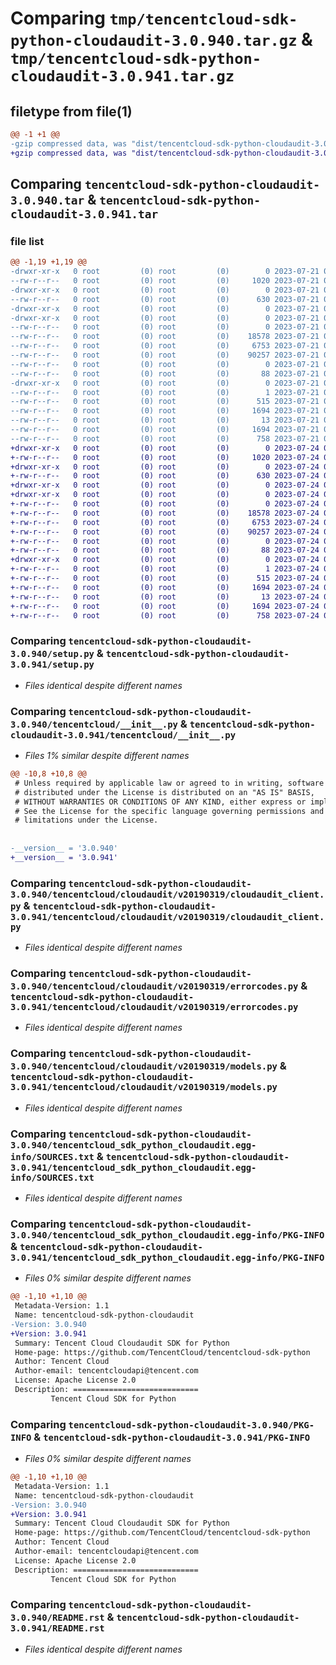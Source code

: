 # Comparing `tmp/tencentcloud-sdk-python-cloudaudit-3.0.940.tar.gz` & `tmp/tencentcloud-sdk-python-cloudaudit-3.0.941.tar.gz`

## filetype from file(1)

```diff
@@ -1 +1 @@
-gzip compressed data, was "dist/tencentcloud-sdk-python-cloudaudit-3.0.940.tar", last modified: Fri Jul 21 00:25:46 2023, max compression
+gzip compressed data, was "dist/tencentcloud-sdk-python-cloudaudit-3.0.941.tar", last modified: Mon Jul 24 00:33:46 2023, max compression
```

## Comparing `tencentcloud-sdk-python-cloudaudit-3.0.940.tar` & `tencentcloud-sdk-python-cloudaudit-3.0.941.tar`

### file list

```diff
@@ -1,19 +1,19 @@
-drwxr-xr-x   0 root         (0) root         (0)        0 2023-07-21 00:25:46.000000 tencentcloud-sdk-python-cloudaudit-3.0.940/
--rw-r--r--   0 root         (0) root         (0)     1020 2023-07-21 00:25:46.000000 tencentcloud-sdk-python-cloudaudit-3.0.940/setup.py
-drwxr-xr-x   0 root         (0) root         (0)        0 2023-07-21 00:25:46.000000 tencentcloud-sdk-python-cloudaudit-3.0.940/tencentcloud/
--rw-r--r--   0 root         (0) root         (0)      630 2023-07-21 00:25:46.000000 tencentcloud-sdk-python-cloudaudit-3.0.940/tencentcloud/__init__.py
-drwxr-xr-x   0 root         (0) root         (0)        0 2023-07-21 00:25:46.000000 tencentcloud-sdk-python-cloudaudit-3.0.940/tencentcloud/cloudaudit/
-drwxr-xr-x   0 root         (0) root         (0)        0 2023-07-21 00:25:46.000000 tencentcloud-sdk-python-cloudaudit-3.0.940/tencentcloud/cloudaudit/v20190319/
--rw-r--r--   0 root         (0) root         (0)        0 2023-07-21 00:25:46.000000 tencentcloud-sdk-python-cloudaudit-3.0.940/tencentcloud/cloudaudit/v20190319/__init__.py
--rw-r--r--   0 root         (0) root         (0)    18578 2023-07-21 00:25:46.000000 tencentcloud-sdk-python-cloudaudit-3.0.940/tencentcloud/cloudaudit/v20190319/cloudaudit_client.py
--rw-r--r--   0 root         (0) root         (0)     6753 2023-07-21 00:25:46.000000 tencentcloud-sdk-python-cloudaudit-3.0.940/tencentcloud/cloudaudit/v20190319/errorcodes.py
--rw-r--r--   0 root         (0) root         (0)    90257 2023-07-21 00:25:46.000000 tencentcloud-sdk-python-cloudaudit-3.0.940/tencentcloud/cloudaudit/v20190319/models.py
--rw-r--r--   0 root         (0) root         (0)        0 2023-07-21 00:25:46.000000 tencentcloud-sdk-python-cloudaudit-3.0.940/tencentcloud/cloudaudit/__init__.py
--rw-r--r--   0 root         (0) root         (0)       88 2023-07-21 00:25:46.000000 tencentcloud-sdk-python-cloudaudit-3.0.940/setup.cfg
-drwxr-xr-x   0 root         (0) root         (0)        0 2023-07-21 00:25:46.000000 tencentcloud-sdk-python-cloudaudit-3.0.940/tencentcloud_sdk_python_cloudaudit.egg-info/
--rw-r--r--   0 root         (0) root         (0)        1 2023-07-21 00:25:46.000000 tencentcloud-sdk-python-cloudaudit-3.0.940/tencentcloud_sdk_python_cloudaudit.egg-info/dependency_links.txt
--rw-r--r--   0 root         (0) root         (0)      515 2023-07-21 00:25:46.000000 tencentcloud-sdk-python-cloudaudit-3.0.940/tencentcloud_sdk_python_cloudaudit.egg-info/SOURCES.txt
--rw-r--r--   0 root         (0) root         (0)     1694 2023-07-21 00:25:46.000000 tencentcloud-sdk-python-cloudaudit-3.0.940/tencentcloud_sdk_python_cloudaudit.egg-info/PKG-INFO
--rw-r--r--   0 root         (0) root         (0)       13 2023-07-21 00:25:46.000000 tencentcloud-sdk-python-cloudaudit-3.0.940/tencentcloud_sdk_python_cloudaudit.egg-info/top_level.txt
--rw-r--r--   0 root         (0) root         (0)     1694 2023-07-21 00:25:46.000000 tencentcloud-sdk-python-cloudaudit-3.0.940/PKG-INFO
--rw-r--r--   0 root         (0) root         (0)      758 2023-07-21 00:25:46.000000 tencentcloud-sdk-python-cloudaudit-3.0.940/README.rst
+drwxr-xr-x   0 root         (0) root         (0)        0 2023-07-24 00:33:46.000000 tencentcloud-sdk-python-cloudaudit-3.0.941/
+-rw-r--r--   0 root         (0) root         (0)     1020 2023-07-24 00:33:46.000000 tencentcloud-sdk-python-cloudaudit-3.0.941/setup.py
+drwxr-xr-x   0 root         (0) root         (0)        0 2023-07-24 00:33:46.000000 tencentcloud-sdk-python-cloudaudit-3.0.941/tencentcloud/
+-rw-r--r--   0 root         (0) root         (0)      630 2023-07-24 00:33:46.000000 tencentcloud-sdk-python-cloudaudit-3.0.941/tencentcloud/__init__.py
+drwxr-xr-x   0 root         (0) root         (0)        0 2023-07-24 00:33:46.000000 tencentcloud-sdk-python-cloudaudit-3.0.941/tencentcloud/cloudaudit/
+drwxr-xr-x   0 root         (0) root         (0)        0 2023-07-24 00:33:46.000000 tencentcloud-sdk-python-cloudaudit-3.0.941/tencentcloud/cloudaudit/v20190319/
+-rw-r--r--   0 root         (0) root         (0)        0 2023-07-24 00:33:46.000000 tencentcloud-sdk-python-cloudaudit-3.0.941/tencentcloud/cloudaudit/v20190319/__init__.py
+-rw-r--r--   0 root         (0) root         (0)    18578 2023-07-24 00:33:46.000000 tencentcloud-sdk-python-cloudaudit-3.0.941/tencentcloud/cloudaudit/v20190319/cloudaudit_client.py
+-rw-r--r--   0 root         (0) root         (0)     6753 2023-07-24 00:33:46.000000 tencentcloud-sdk-python-cloudaudit-3.0.941/tencentcloud/cloudaudit/v20190319/errorcodes.py
+-rw-r--r--   0 root         (0) root         (0)    90257 2023-07-24 00:33:46.000000 tencentcloud-sdk-python-cloudaudit-3.0.941/tencentcloud/cloudaudit/v20190319/models.py
+-rw-r--r--   0 root         (0) root         (0)        0 2023-07-24 00:33:46.000000 tencentcloud-sdk-python-cloudaudit-3.0.941/tencentcloud/cloudaudit/__init__.py
+-rw-r--r--   0 root         (0) root         (0)       88 2023-07-24 00:33:46.000000 tencentcloud-sdk-python-cloudaudit-3.0.941/setup.cfg
+drwxr-xr-x   0 root         (0) root         (0)        0 2023-07-24 00:33:46.000000 tencentcloud-sdk-python-cloudaudit-3.0.941/tencentcloud_sdk_python_cloudaudit.egg-info/
+-rw-r--r--   0 root         (0) root         (0)        1 2023-07-24 00:33:46.000000 tencentcloud-sdk-python-cloudaudit-3.0.941/tencentcloud_sdk_python_cloudaudit.egg-info/dependency_links.txt
+-rw-r--r--   0 root         (0) root         (0)      515 2023-07-24 00:33:46.000000 tencentcloud-sdk-python-cloudaudit-3.0.941/tencentcloud_sdk_python_cloudaudit.egg-info/SOURCES.txt
+-rw-r--r--   0 root         (0) root         (0)     1694 2023-07-24 00:33:46.000000 tencentcloud-sdk-python-cloudaudit-3.0.941/tencentcloud_sdk_python_cloudaudit.egg-info/PKG-INFO
+-rw-r--r--   0 root         (0) root         (0)       13 2023-07-24 00:33:46.000000 tencentcloud-sdk-python-cloudaudit-3.0.941/tencentcloud_sdk_python_cloudaudit.egg-info/top_level.txt
+-rw-r--r--   0 root         (0) root         (0)     1694 2023-07-24 00:33:46.000000 tencentcloud-sdk-python-cloudaudit-3.0.941/PKG-INFO
+-rw-r--r--   0 root         (0) root         (0)      758 2023-07-24 00:33:46.000000 tencentcloud-sdk-python-cloudaudit-3.0.941/README.rst
```

### Comparing `tencentcloud-sdk-python-cloudaudit-3.0.940/setup.py` & `tencentcloud-sdk-python-cloudaudit-3.0.941/setup.py`

 * *Files identical despite different names*

### Comparing `tencentcloud-sdk-python-cloudaudit-3.0.940/tencentcloud/__init__.py` & `tencentcloud-sdk-python-cloudaudit-3.0.941/tencentcloud/__init__.py`

 * *Files 1% similar despite different names*

```diff
@@ -10,8 +10,8 @@
 # Unless required by applicable law or agreed to in writing, software
 # distributed under the License is distributed on an "AS IS" BASIS,
 # WITHOUT WARRANTIES OR CONDITIONS OF ANY KIND, either express or implied.
 # See the License for the specific language governing permissions and
 # limitations under the License.
 
 
-__version__ = '3.0.940'
+__version__ = '3.0.941'
```

### Comparing `tencentcloud-sdk-python-cloudaudit-3.0.940/tencentcloud/cloudaudit/v20190319/cloudaudit_client.py` & `tencentcloud-sdk-python-cloudaudit-3.0.941/tencentcloud/cloudaudit/v20190319/cloudaudit_client.py`

 * *Files identical despite different names*

### Comparing `tencentcloud-sdk-python-cloudaudit-3.0.940/tencentcloud/cloudaudit/v20190319/errorcodes.py` & `tencentcloud-sdk-python-cloudaudit-3.0.941/tencentcloud/cloudaudit/v20190319/errorcodes.py`

 * *Files identical despite different names*

### Comparing `tencentcloud-sdk-python-cloudaudit-3.0.940/tencentcloud/cloudaudit/v20190319/models.py` & `tencentcloud-sdk-python-cloudaudit-3.0.941/tencentcloud/cloudaudit/v20190319/models.py`

 * *Files identical despite different names*

### Comparing `tencentcloud-sdk-python-cloudaudit-3.0.940/tencentcloud_sdk_python_cloudaudit.egg-info/SOURCES.txt` & `tencentcloud-sdk-python-cloudaudit-3.0.941/tencentcloud_sdk_python_cloudaudit.egg-info/SOURCES.txt`

 * *Files identical despite different names*

### Comparing `tencentcloud-sdk-python-cloudaudit-3.0.940/tencentcloud_sdk_python_cloudaudit.egg-info/PKG-INFO` & `tencentcloud-sdk-python-cloudaudit-3.0.941/tencentcloud_sdk_python_cloudaudit.egg-info/PKG-INFO`

 * *Files 0% similar despite different names*

```diff
@@ -1,10 +1,10 @@
 Metadata-Version: 1.1
 Name: tencentcloud-sdk-python-cloudaudit
-Version: 3.0.940
+Version: 3.0.941
 Summary: Tencent Cloud Cloudaudit SDK for Python
 Home-page: https://github.com/TencentCloud/tencentcloud-sdk-python
 Author: Tencent Cloud
 Author-email: tencentcloudapi@tencent.com
 License: Apache License 2.0
 Description: ============================
         Tencent Cloud SDK for Python
```

### Comparing `tencentcloud-sdk-python-cloudaudit-3.0.940/PKG-INFO` & `tencentcloud-sdk-python-cloudaudit-3.0.941/PKG-INFO`

 * *Files 0% similar despite different names*

```diff
@@ -1,10 +1,10 @@
 Metadata-Version: 1.1
 Name: tencentcloud-sdk-python-cloudaudit
-Version: 3.0.940
+Version: 3.0.941
 Summary: Tencent Cloud Cloudaudit SDK for Python
 Home-page: https://github.com/TencentCloud/tencentcloud-sdk-python
 Author: Tencent Cloud
 Author-email: tencentcloudapi@tencent.com
 License: Apache License 2.0
 Description: ============================
         Tencent Cloud SDK for Python
```

### Comparing `tencentcloud-sdk-python-cloudaudit-3.0.940/README.rst` & `tencentcloud-sdk-python-cloudaudit-3.0.941/README.rst`

 * *Files identical despite different names*

